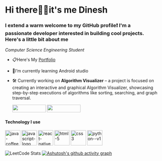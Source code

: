 <h1><style= font-family: "Times New Roman";">Hi there🙋‍♂️it's me Dinesh  </h1>

### I extend a warm welcome to my GitHub profile❗ I'm a passionate developer interested in building cool projects. Here's a little bit about me
*Computer Science Engineering Student*
  - 📋Here's My <a href ="name">Portfolio </a>
  - 📖I’m currently learning Android studio
  - 🛠️ Currently working on **Algorithm Visualizer** – a project is focused on creating an interactive and graphical Algorithm Visualizer, showcasing step-by-step executions of algorithms like sorting, searching, and graph traversal.<br>
  
      <a href="https://www.linkedin.com/in/dinesh-babu-6a734b327?utm_source=share&utm_campaign=share_via&utm_content=profile&utm_medium=android_app"> <img width= "110" height="25"  src="https://img.shields.io/badge/LinkedIn-0077B5?style=for-the-badge&logo=linkedin&logoColor=white" /></a> <a href="https://leetcode.com/u/dinesh-101/"><img width= "110" height="25" src=	"https://img.shields.io/badge/-LeetCode-FFA116?style=for-the-badge&logo=LeetCode&logoColor=black"/></a>


#### Technology I use
<img width="50" height="50" src="https://img.icons8.com/fluency/48/java-coffee-cup-logo.png" alt="java-coffee-cup-logo"/> <img width="50" height="50" src="https://img.icons8.com/ios/50/javascript-logo.png" alt="javascript-logo"/> <img width="50" height="50" src="https://img.icons8.com/nolan/64/react-native.png" alt="react-native"/> <img width="50" height="50" src="https://img.icons8.com/nolan/64/html-5.png" alt="html-5"/> <img width="50" height="50" src="https://img.icons8.com/nolan/64/css3.png" alt="css3"/> <img width="50" height="50" src="https://img.icons8.com/color/48/python--v1.png" alt="python--v1"/>
 
![LeetCode Stats](https://leetcode.card.workers.dev/dinesh-101?theme=dark&font=&extension=activity)
[![Ashutosh's github activity graph](https://github-readme-activity-graph.vercel.app/graph?username=DineshBaBu-110&bg_color=000000&color=ffffff&line=2ecc4e&point=d6a905&area=true&hide_border=true)](https://github.com/ashutosh00710/github-readme-activity-graph)


